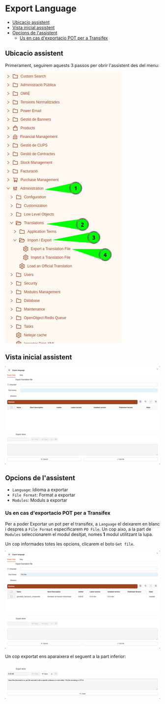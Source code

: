 # Export Language

- [Ubicacio assistent](#ubicacio-assistent)
- [Vista inicial assistent](#vista-inicial-assistent)
- [Opcions de l'assistent](#opcions-de-lassistent)
  - [Us en cas d'exportacio POT per a Transifex](#us-en-cas-dexportacio-pot-per-a-transifex)

## Ubicacio assistent

Primerament, seguirem aquests 3 passos per obrir l'assistent des del menu:

![localitzacio_assistent_menu]

## Vista inicial assistent

![wizard_export_language]

## Opcions de l'assistent

- `Language`: Idioma a exportar
- `File Format`: Format a exportar
- `Modules`: Moduls a exportar

### Us en cas d'exportacio POT per a Transifex

Per a poder Exportar un pot per el transifex, a `Language` el deixarem en blanc i despres a `File Format` especificarem `PO File`. Un cop aixo, a la part de `Modules` seleccionarem el modul desitjat, nomes **1** modul utilitzant la lupa.

Un cop informades totes les opcions, clicarem el boto `Get file`.

![wizard_export_language_informed]

Un cop exportat ens aparaixera el seguent a la part inferior:

![wizard_export_language_language_exported_part_inf]

[localitzacio_assistent_menu]: /procediments_export_language/localitzacio_assistent_menu.png
[wizard_export_language]: /procediments_export_language/wizard_export_language.png
[wizard_export_language_informed]: /procediments_export_language/wizard_export_language_informed.png
[wizard_export_language_language_exported_part_inf]: /procediments_export_language/wizard_export_language_language_exported_part_inf.png
